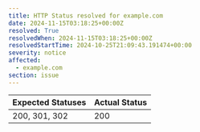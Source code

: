 ```yaml
---
title: HTTP Status resolved for example.com
date: 2024-11-15T03:18:25+00:00Z
resolved: True
resolvedWhen: 2024-11-15T03:18:25+00:00Z
resolvedStartTime: 2024-10-25T21:09:43.191474+00:00
severity: notice
affected:
  - example.com
section: issue
---
```


| Expected Statuses | Actual Status  |
|-------------------|----------------|
| 200, 301, 302 | 200 |

